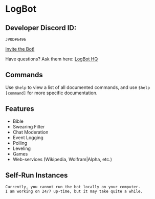 # LogBot

## Developer Discord ID:
    JVOD#6496

[Invite the Bot!](https://discordapp.com/oauth2/authorize?client_id=255379748828610561&scope=bot&permissions=2146958463)

Have questions? Ask them here: [LogBot HQ](https://discord.gg/82DYM3T)

## Commands
Use `$help` to view a list of all documented commands, and use `$help [command]` for more specific documentation.

## Features
* Bible
* Swearing Filter
* Chat Moderation
* Event Logging
* Polling
* Leveling
* Games
* Web-services (Wikipedia, Wolfram|Alpha, etc.)

## Self-Run Instances
    Currently, you cannot run the bot locally on your computer.
    I am working on 24/7 up-time, but it may take quite a while.